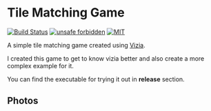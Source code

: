 # Tile Matching Game
[![Build Status](https://github.com/YouKnow-sys/tile-matching-game/actions/workflows/rust.yml/badge.svg)](https://github.com/YouKnow-sys/tile-matching-game/actions?workflow=Rust%20CI)
[![unsafe forbidden](https://img.shields.io/badge/unsafe-forbidden-success.svg)](https://github.com/rust-secure-code/safety-dance/)
[![MIT](https://img.shields.io/badge/license-MIT-blue.svg)](https://github.com/YouKnow-sys/password-generator/blob/master/LICENSE)

A simple tile matching game created using [Vizia](https://github.com/vizia/vizia.git).

I created this game to get to know vizia better and also create a more complex example for it.

You can find the executable for trying it out in **release** section.

## Photos

